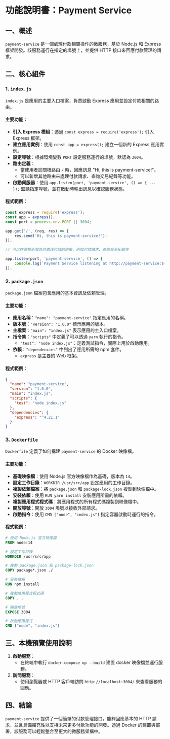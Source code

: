 # 功能說明書：Payment Service

## 一、概述

`payment-service` 是一個處理付款相關操作的微服務，基於 Node.js 和 Express 框架開發。該服務運行在指定的埠號上，並提供 HTTP 接口來回應付款管理的請求。

## 二、核心組件

### 1. `index.js`

`index.js` 是應用的主要入口檔案，負責啟動 Express 應用並設定付款相關的路由。

#### 主要功能：
- **引入 Express 模組**：透過 `const express = require('express');` 引入 Express 框架。
- **建立應用實例**：使用 `const app = express();` 建立一個新的 Express 應用實例。
- **設定埠號**：根據環境變數 `PORT` 設定服務運行的埠號，默認為 `3004`。
- **路由定義**：
  - 當使用者訪問根路由 `/` 時，回應訊息 "Hi, this is payment-service!"。
  - 可以新增其他路由來處理付款請求、查詢交易紀錄等功能。
- **啟動伺服器**：使用 `app.listen(port, 'payment-service', () => { ... });` 監聽指定埠號，並在啟動時輸出訊息以確認服務狀態。

#### 程式範例：
```javascript
const express = require('express');
const app = express();
const port = process.env.PORT || 3004;

app.get('/', (req, res) => {
    res.send('Hi, this is payment-service!');
});

// 可以在這裡新增其他處理付款的路由，例如付款請求、查詢交易紀錄等

app.listen(port, 'payment-service', () => {
    console.log(`Payment Service listening at http://payment-service:${port}`);
});
```

### 2. `package.json`

`package.json` 檔案包含應用的基本資訊及依賴管理。

#### 主要功能：
- **應用名稱**：`"name": "payment-service"` 指定應用的名稱。
- **版本號**：`"version": "1.0.0"` 標示應用的版本。
- **主檔案**：`"main": "index.js"` 表示應用的主入口檔案。
- **指令集**：`"scripts"` 中定義了可以透過 `yarn` 執行的指令。
  - `"test": "node index.js"`：定義測試指令，實際上用於啟動應用。
- **依賴**：`"dependencies"` 中列出了應用所需的 npm 套件。
  - `express` 是主要的 Web 框架。

#### 程式範例：
```json
{
  "name": "payment-service",
  "version": "1.0.0",
  "main": "index.js",
  "scripts": {
    "test": "node index.js"
  },
  "dependencies": {
    "express": "^4.21.1"
  }
}
```

### 3. `Dockerfile`

`Dockerfile` 定義了如何構建 `payment-service` 的 Docker 映像檔。

#### 主要功能：
- **基礎映像檔**：使用 Node.js 官方映像檔作為基礎，版本為 `14`。
- **設定工作目錄**：`WORKDIR /usr/src/app` 設定應用的工作目錄。
- **複製依賴檔案**：將 `package.json` 和 `package-lock.json` 複製到映像檔中。
- **安裝依賴**：使用 `RUN yarn install` 安裝應用所需的依賴。
- **複製應用程式程式碼**：將應用程式的所有程式碼複製到映像檔中。
- **開放埠號**：開放 `3004` 埠號以接收外部請求。
- **啟動指令**：使用 `CMD ["node", "index.js"]` 指定容器啟動時運行的指令。

#### 程式範例：
```dockerfile
# 使用 Node.js 官方映像檔
FROM node:14

# 設定工作目錄
WORKDIR /usr/src/app

# 複製 package.json 和 package-lock.json
COPY package*.json ./ 

# 安裝依賴
RUN npm install

# 複製應用程式程式碼
COPY . .

# 開放埠號
EXPOSE 3004

# 啟動應用程式
CMD ["node", "index.js"]
```

## 三、本機預覽使用說明

1. **啟動服務**：
   - 在終端中執行 `docker-compose up --build` 建置 docker 映像檔並運行服務。
2. **訪問服務**：
   - 使用瀏覽器或 HTTP 客戶端訪問 `http://localhost:3004/` 來查看服務的回應。

## 四、結論

`payment-service` 提供了一個簡單的付款管理接口，能夠回應基本的 HTTP 請求，並且具備擴充性以支持未來更多付款功能的開發。透過 Docker 的建置與部署，該服務可以輕鬆整合至更大的微服務架構中。